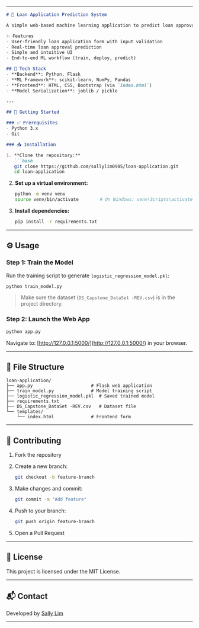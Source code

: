 
---

````markdown
# 🏦 Loan Application Prediction System

A simple web-based machine learning application to predict loan approval using a logistic regression model. Built with Flask and Scikit-learn.

✨ Features
- User-friendly loan application form with input validation  
- Real-time loan approval prediction  
- Simple and intuitive UI  
- End-to-end ML workflow (train, deploy, predict)

## 🧰 Tech Stack
- **Backend**: Python, Flask  
- **ML Framework**: scikit-learn, NumPy, Pandas  
- **Frontend**: HTML, CSS, Bootstrap (via `index.html`)  
- **Model Serialization**: joblib / pickle

---

## 🚀 Getting Started

### ✅ Prerequisites
- Python 3.x  
- Git  

### 📥 Installation

1. **Clone the repository:**
   ```bash
   git clone https://github.com/sallylim0905/loan-application.git
   cd loan-application
````

2. **Set up a virtual environment:**

   ```bash
   python -m venv venv
   source venv/bin/activate        # On Windows: venv\Scripts\activate
   ```

3. **Install dependencies:**

   ```bash
   pip install -r requirements.txt
   ```

---

## ⚙️ Usage

### Step 1: Train the Model

Run the training script to generate `logistic_regression_model.pkl`:

```bash
python train_model.py
```

> Make sure the dataset (`DS_Capstone_DataSet -REV.csv`) is in the project directory.

### Step 2: Launch the Web App

```bash
python app.py
```

Navigate to: [http://127.0.0.1:5000/](http://127.0.0.1:5000/) in your browser.

---

## 📁 File Structure

```
loan-application/
├── app.py                      # Flask web application
├── train_model.py              # Model training script
├── logistic_regression_model.pkl  # Saved trained model
├── requirements.txt
├── DS_Capstone_DataSet -REV.csv   # Dataset file
└── templates/
    └── index.html              # Frontend form
```

---

## 🤝 Contributing

1. Fork the repository
2. Create a new branch:

   ```bash
   git checkout -b feature-branch
   ```
3. Make changes and commit:

   ```bash
   git commit -m "Add feature"
   ```
4. Push to your branch:

   ```bash
   git push origin feature-branch
   ```
5. Open a Pull Request

---

## 📄 License

This project is licensed under the MIT License.

---

## 📬 Contact

Developed by [Sally Lim](https://github.com/sallylim0905)

---

